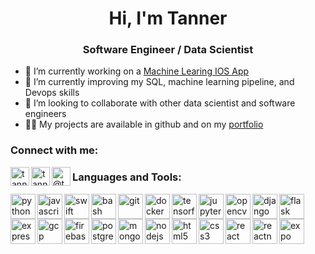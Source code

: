 <h1 align="center">Hi, I'm Tanner</h1>
<h3 align="center">Software Engineer / Data Scientist</h3>

- 🔭 I’m currently working on a [Machine Learing IOS App](https://github.com/BOUNDRI)
- 🌱 I’m currently improving my SQL, machine learning pipeline, and Devops skills
- 👯 I’m looking to collaborate with other data scientist and software engineers
- 👨‍💻 My projects are available in github and on my [portfolio](https://www.makeschool.com/portfolio/tanneryork)

### Connect with me:
<a href="tannerwyork@gmail.com" target="blank">
  <img align="left" src="https://www.vectorlogo.zone/logos/gmail/gmail-icon.svg" alt="tanneryork" height="30" width="30" />
</a>
<a href="https://linkedin.com/in/tanneryork" target="blank">
  <img align="left" src="https://www.vectorlogo.zone/logos/linkedin/linkedin-icon.svg" alt="tanneryork" height="30" width="30" />
</a>
<a href="https://medium.com/@tannerwyork" target="blank">
  <img align="left" src="https://www.vectorlogo.zone/logos/medium/medium-tile.svg" alt="@tannerwyork" height="30" width="30" />
</a>

### Languages and Tools:
<p align="left"> 
  <img align="left" src="https://www.vectorlogo.zone/logos/python/python-icon.svg" alt="python" width="40" height="40"/> 
  <img align="left" src="https://www.vectorlogo.zone/logos/javascript/javascript-icon.svg" alt="javascript" width="40" height="40"/> 
  <img align="left" src="https://www.vectorlogo.zone/logos/swift/swift-icon.svg" alt="swift" width="40" height="40"/> 

  <img align="left" src="https://www.vectorlogo.zone/logos/gnu_bash/gnu_bash-icon.svg" alt="bash" width="40" height="40"/> 
  <img align="left" src="https://www.vectorlogo.zone/logos/git-scm/git-scm-icon.svg" alt="git" width="40" height="40"/> 
  <img align="left" src="https://devicons.github.io/devicon/devicon.git/icons/docker/docker-original-wordmark.svg" alt="docker" width="40" height="40"/> 
  <img align="left" src="https://www.vectorlogo.zone/logos/tensorflow/tensorflow-icon.svg" alt="tensorflow" width="40" height="40"/> 
  <img align="left" src="https://www.vectorlogo.zone/logos/jupyter/jupyter-icon.svg" alt="jupyter" width="40" height="40"/> 
  <img align="left" src="https://www.vectorlogo.zone/logos/opencv/opencv-icon.svg" alt="opencv" width="40" height="40"/> 
  <img align="left" src="https://devicons.github.io/devicon/devicon.git/icons/django/django-original.svg" alt="django" width="40" height="40"/> 
  <img align="left" src="https://www.vectorlogo.zone/logos/pocoo_flask/pocoo_flask-icon.svg" alt="flask" width="40" height="40"/> 
  <img align="left" src="https://devicons.github.io/devicon/devicon.git/icons/express/express-original-wordmark.svg" alt="express" width="40" height="40"/> 
  <img align="left" src="https://www.vectorlogo.zone/logos/google_cloud/google_cloud-icon.svg" alt="gcp" width="40" height="40"/> 
  <img align="left" src="https://www.vectorlogo.zone/logos/firebase/firebase-icon.svg" alt="firebase" width="40" height="40"/> 
  <img align="left" src="https://devicons.github.io/devicon/devicon.git/icons/postgresql/postgresql-original-wordmark.svg" alt="postgresql" width="40" height="40"/> 
  <img align="left" src="https://devicons.github.io/devicon/devicon.git/icons/mongodb/mongodb-original-wordmark.svg" alt="mongodb" width="40" height="40"/>
  <img align="left" src="https://devicons.github.io/devicon/devicon.git/icons/nodejs/nodejs-original-wordmark.svg" alt="nodejs" width="40" height="40"/> 
  <img align="left" src="https://devicons.github.io/devicon/devicon.git/icons/html5/html5-original-wordmark.svg" alt="html5" width="40" height="40"/>
  <img align="left" src="https://devicons.github.io/devicon/devicon.git/icons/css3/css3-original-wordmark.svg" alt="css3" width="40" height="40"/>
  <img align="left" src="https://devicons.github.io/devicon/devicon.git/icons/react/react-original-wordmark.svg" alt="react" width="40" height="40"/> 
  <img align="left" src="https://reactnative.dev/img/header_logo.svg" alt="reactnative" width="40" height="40"/> 
  <img align="left" src="https://www.vectorlogo.zone/logos/expoio/expoio-icon.svg" alt="expo" width="40" height="40"/> 
</p>
